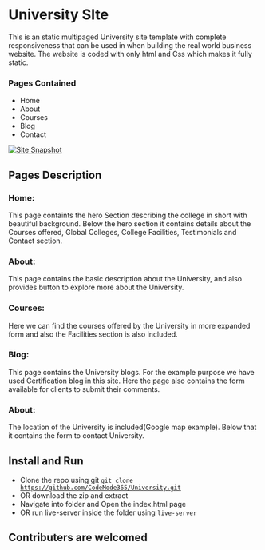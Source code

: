 
# University SIte

This is an static multipaged University site template with complete responsiveness
that can be used in when building the real world business website.
The website is coded with only html and Css which makes it fully static.

### Pages Contained
- Home
- About
- Courses
- Blog
- Contact


[![Site Snapshot](https://i.postimg.cc/02gkXvVL/Screenshot-45.png)](https://postimg.cc/XX86XRS8)


## Pages Description

### Home:
 This page containts the hero Section describing the college in short
 with beautiful background. Below the hero section it contains details
 about the Courses offered, Global Colleges, College Facilities, Testimonials
 and Contact section.

### About:
This page contains the basic description about the University, and also provides
button to explore more about the University.

### Courses:
Here we can find the courses offered by the University in more expanded form
and also the Facilities section is also included.


### Blog:
This page contains the University blogs. For the example purpose we have used
Certification blog in this site. Here the page also contains the form available for
clients to submit their comments.

### About:
The location of the University is included(Google map example). Below that it contains the
form to contact University.

## Install and Run
* Clone the repo using git <code>git clone https://github.com/CodeMode365/University.git</code>
* OR download the zip and extract
* Navigate into folder and Open the index.html page
* OR run live-server inside the folder using <code>live-server </code>

## Contributers are welcomed 
